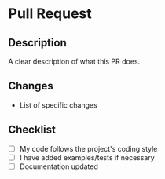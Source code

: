 # Pull Request

## Description
A clear description of what this PR does.

## Changes
- List of specific changes

## Checklist
- [ ] My code follows the project's coding style
- [ ] I have added examples/tests if necessary
- [ ] Documentation updated
